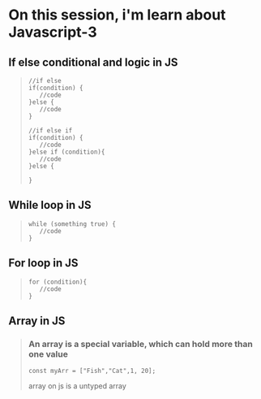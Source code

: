 # On this session, i'm learn about Javascript-3

## If else conditional and logic in JS
>```
> //if else
> if(condition) {
>    //code
> }else {
>    //code
> } 
>
> //if else if
> if(condition) {
>    //code
> }else if (condition){
>    //code
> }else {
>
> }
> ```

## While loop in JS
>```
> while (something true) {
>    //code
>}
> ```

## For loop in JS
>```
> for (condition){
>    //code
>}
> ```

## Array in JS
> ### An array is a special variable, which can hold more than one value
>```
> const myArr = ["Fish","Cat",1, 20];
> ```
> array on js is a untyped array